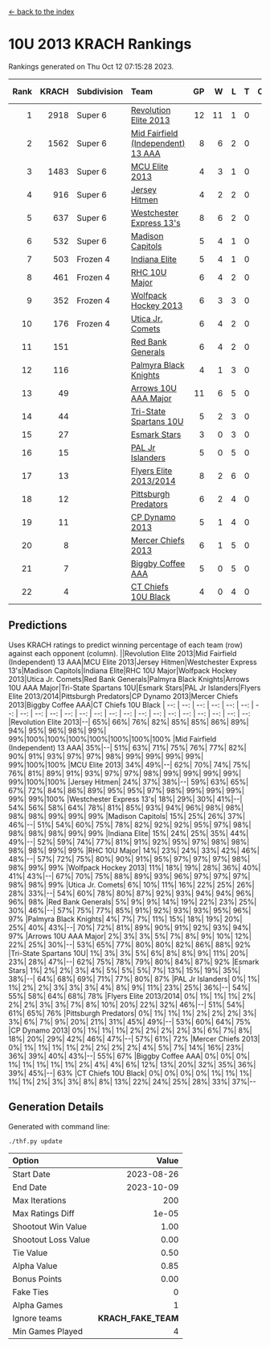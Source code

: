 [<- back to the index](readme.md)
# 10U 2013 KRACH Rankings
Rankings generated on Thu Oct 12 07:15:28 2023.

Rank|KRACH|Subdivision|Team|GP|W|L|T|OTW|OTL|SoS|Exp Wins|Win Diff
---:|---:|:---|:---|---:|---:|---:|---:|---:|---:|---:|---:|---:
1|2918|Super 6|[Revolution Elite 2013](https://gamesheetstats.com/seasons/3664/teams/140904/schedule)|12|11|1|0|1|0|361|11.8|-0.0
2|1562|Super 6|[Mid Fairfield (Independent) 13 AAA](https://gamesheetstats.com/seasons/3664/teams/140891/schedule)|8|6|2|0|0|0|857|6.8|-0.0
3|1483|Super 6|[MCU Elite 2013](https://gamesheetstats.com/seasons/3664/teams/140889/schedule)|4|3|1|0|0|0|508|3.8|-0.0
4|916|Super 6|[Jersey Hitmen](https://gamesheetstats.com/seasons/3664/teams/140893/schedule)|4|2|2|0|0|0|977|2.8|-0.0
5|637|Super 6|[Westchester Express 13's](https://gamesheetstats.com/seasons/3664/teams/140899/schedule)|8|6|2|0|0|0|693|6.8|-0.0
6|532|Super 6|[Madison Capitols](https://gamesheetstats.com/seasons/3664/teams/162460/schedule)|5|4|1|0|1|0|184|4.9|0.0
7|503|Frozen 4|[Indiana Elite](https://gamesheetstats.com/seasons/3664/teams/144358/schedule)|5|4|1|0|0|0|188|4.9|0.0
8|461|Frozen 4|[RHC 10U Major](https://gamesheetstats.com/seasons/3664/teams/140895/schedule)|6|4|2|0|1|0|494|4.8|-0.0
9|352|Frozen 4|[Wolfpack Hockey 2013](https://gamesheetstats.com/seasons/3664/teams/140894/schedule)|6|3|3|0|0|0|610|3.8|-0.0
10|176|Frozen 4|[Utica Jr. Comets](https://gamesheetstats.com/seasons/3664/teams/140900/schedule)|6|4|2|0|0|0|200|4.8|-0.0
11|151||[Red Bank Generals](https://gamesheetstats.com/seasons/3664/teams/140896/schedule)|6|4|2|0|0|1|480|4.8|-0.0
12|116||[Palmyra Black Knights](https://gamesheetstats.com/seasons/3664/teams/140906/schedule)|4|1|3|0|0|1|326|1.8|-0.0
13|49||[Arrows 10U AAA Major](https://gamesheetstats.com/seasons/3664/teams/140902/schedule)|11|6|5|0|0|0|124|6.8|-0.0
14|44||[Tri-State Spartans 10U](https://gamesheetstats.com/seasons/3664/teams/144359/schedule)|5|2|3|0|0|1|264|2.9|0.0
15|27||[Esmark Stars](https://gamesheetstats.com/seasons/3664/teams/140905/schedule)|3|0|3|0|0|0|2190|0.9|0.0
16|15||[PAL Jr Islanders](https://gamesheetstats.com/seasons/3664/teams/140903/schedule)|5|0|5|0|0|0|1365|0.8|-0.0
17|13||[Flyers Elite 2013/2014](https://gamesheetstats.com/seasons/3664/teams/140898/schedule)|8|2|6|0|0|0|173|2.8|-0.0
18|12||[Pittsburgh Predators](https://gamesheetstats.com/seasons/3664/teams/140907/schedule)|6|2|4|0|0|0|840|2.9|0.0
19|11||[CP Dynamo 2013](https://gamesheetstats.com/seasons/3664/teams/140901/schedule)|5|1|4|0|0|0|77|1.8|-0.0
20|8||[Mercer Chiefs 2013](https://gamesheetstats.com/seasons/3664/teams/140897/schedule)|6|1|5|0|0|0|474|1.9|0.0
21|7||[Biggby Coffee AAA](https://gamesheetstats.com/seasons/3664/teams/144357/schedule)|5|0|5|0|0|0|272|0.9|0.0
22|4||[CT Chiefs 10U Black](https://gamesheetstats.com/seasons/3664/teams/140892/schedule)|4|0|4|0|0|0|150|0.9|0.0

## Predictions
Uses KRACH ratings to predict winning percentage of each team (row) against each opponent (column).
||Revolution Elite 2013|Mid Fairfield (Independent) 13 AAA|MCU Elite 2013|Jersey Hitmen|Westchester Express 13's|Madison Capitols|Indiana Elite|RHC 10U Major|Wolfpack Hockey 2013|Utica Jr. Comets|Red Bank Generals|Palmyra Black Knights|Arrows 10U AAA Major|Tri-State Spartans 10U|Esmark Stars|PAL Jr Islanders|Flyers Elite 2013/2014|Pittsburgh Predators|CP Dynamo 2013|Mercer Chiefs 2013|Biggby Coffee AAA|CT Chiefs 10U Black
| --: | --: | --: | --: | --: | --: | --: | --: | --: | --: | --: | --: | --: | --: | --: | --: | --: | --: | --: | --: | --: | --: | --: 
|Revolution Elite 2013|--| 65%| 66%| 76%| 82%| 85%| 85%| 86%| 89%| 94%| 95%| 96%| 98%| 99%| 99%|100%|100%|100%|100%|100%|100%|100%
|Mid Fairfield (Independent) 13 AAA| 35%|--| 51%| 63%| 71%| 75%| 76%| 77%| 82%| 90%| 91%| 93%| 97%| 97%| 98%| 99%| 99%| 99%| 99%| 99%|100%|100%
|MCU Elite 2013| 34%| 49%|--| 62%| 70%| 74%| 75%| 76%| 81%| 89%| 91%| 93%| 97%| 97%| 98%| 99%| 99%| 99%| 99%| 99%|100%|100%
|Jersey Hitmen| 24%| 37%| 38%|--| 59%| 63%| 65%| 67%| 72%| 84%| 86%| 89%| 95%| 95%| 97%| 98%| 99%| 99%| 99%| 99%| 99%|100%
|Westchester Express 13's| 18%| 29%| 30%| 41%|--| 54%| 56%| 58%| 64%| 78%| 81%| 85%| 93%| 94%| 96%| 98%| 98%| 98%| 98%| 99%| 99%| 99%
|Madison Capitols| 15%| 25%| 26%| 37%| 46%|--| 51%| 54%| 60%| 75%| 78%| 82%| 92%| 92%| 95%| 97%| 98%| 98%| 98%| 98%| 99%| 99%
|Indiana Elite| 15%| 24%| 25%| 35%| 44%| 49%|--| 52%| 59%| 74%| 77%| 81%| 91%| 92%| 95%| 97%| 98%| 98%| 98%| 98%| 99%| 99%
|RHC 10U Major| 14%| 23%| 24%| 33%| 42%| 46%| 48%|--| 57%| 72%| 75%| 80%| 90%| 91%| 95%| 97%| 97%| 97%| 98%| 98%| 99%| 99%
|Wolfpack Hockey 2013| 11%| 18%| 19%| 28%| 36%| 40%| 41%| 43%|--| 67%| 70%| 75%| 88%| 89%| 93%| 96%| 97%| 97%| 97%| 98%| 98%| 99%
|Utica Jr. Comets|  6%| 10%| 11%| 16%| 22%| 25%| 26%| 28%| 33%|--| 54%| 60%| 78%| 80%| 87%| 92%| 93%| 94%| 94%| 96%| 96%| 98%
|Red Bank Generals|  5%|  9%|  9%| 14%| 19%| 22%| 23%| 25%| 30%| 46%|--| 57%| 75%| 77%| 85%| 91%| 92%| 93%| 93%| 95%| 96%| 97%
|Palmyra Black Knights|  4%|  7%|  7%| 11%| 15%| 18%| 19%| 20%| 25%| 40%| 43%|--| 70%| 72%| 81%| 89%| 90%| 91%| 92%| 93%| 94%| 97%
|Arrows 10U AAA Major|  2%|  3%|  3%|  5%|  7%|  8%|  9%| 10%| 12%| 22%| 25%| 30%|--| 53%| 65%| 77%| 80%| 80%| 82%| 86%| 88%| 92%
|Tri-State Spartans 10U|  1%|  3%|  3%|  5%|  6%|  8%|  8%|  9%| 11%| 20%| 23%| 28%| 47%|--| 62%| 75%| 78%| 79%| 80%| 84%| 87%| 92%
|Esmark Stars|  1%|  2%|  2%|  3%|  4%|  5%|  5%|  5%|  7%| 13%| 15%| 19%| 35%| 38%|--| 64%| 68%| 69%| 71%| 77%| 80%| 87%
|PAL Jr Islanders|  0%|  1%|  1%|  2%|  2%|  3%|  3%|  3%|  4%|  8%|  9%| 11%| 23%| 25%| 36%|--| 54%| 55%| 58%| 64%| 68%| 78%
|Flyers Elite 2013/2014|  0%|  1%|  1%|  1%|  2%|  2%|  2%|  3%|  3%|  7%|  8%| 10%| 20%| 22%| 32%| 46%|--| 51%| 54%| 61%| 65%| 76%
|Pittsburgh Predators|  0%|  1%|  1%|  1%|  2%|  2%|  2%|  3%|  3%|  6%|  7%|  9%| 20%| 21%| 31%| 45%| 49%|--| 53%| 60%| 64%| 75%
|CP Dynamo 2013|  0%|  1%|  1%|  1%|  2%|  2%|  2%|  2%|  3%|  6%|  7%|  8%| 18%| 20%| 29%| 42%| 46%| 47%|--| 57%| 61%| 72%
|Mercer Chiefs 2013|  0%|  1%|  1%|  1%|  1%|  2%|  2%|  2%|  2%|  4%|  5%|  7%| 14%| 16%| 23%| 36%| 39%| 40%| 43%|--| 55%| 67%
|Biggby Coffee AAA|  0%|  0%|  0%|  1%|  1%|  1%|  1%|  1%|  2%|  4%|  4%|  6%| 12%| 13%| 20%| 32%| 35%| 36%| 39%| 45%|--| 63%
|CT Chiefs 10U Black|  0%|  0%|  0%|  0%|  1%|  1%|  1%|  1%|  1%|  2%|  3%|  3%|  8%|  8%| 13%| 22%| 24%| 25%| 28%| 33%| 37%|--

## Generation Details

Generated with command line:
```
./thf.py update
```

| Option | Value |
| :----- | ----: |
| Start Date | 2023-08-26 |
| End Date | 2023-10-09 |
| Max Iterations | 200 |
| Max Ratings Diff | 1e-05 |
| Shootout Win Value | 1.00 |
| Shootout Loss Value | 0.00 |
| Tie Value | 0.50 |
| Alpha Value | 0.85 |
| Bonus Points | 0.00 |
| Fake Ties | 0 |
| Alpha Games | 1 |
| Ignore teams | __KRACH_FAKE_TEAM__ |
| Min Games Played | 4 |

